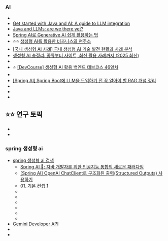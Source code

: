 ### AI
- []()
- [Get started with Java and AI: A guide to LLM integration](https://www.theserverside.com/tutorial/Get-started-with-Java-and-AI-A-guide-to-LLM-integration)
- [Java and LLMs: are we there yet?](https://medium.com/@mpapadimitriou92/java-and-llms-are-we-there-yet-300cf9418ed7)
- [Spring AI로 Generative AI 쉽게 활용하는 법](https://wooriworld2006.tistory.com/606)
- ⭐⭐ [생성형 AI를 활용한 비즈니스의 현주소](https://www.pwc.com/kr/ko/insights/samil-insight/samilpwc_ai-business-use-cases.pdf)
- [[국내 생성형 AI 사례] 국내 생성형 AI 기술 발전 현황과 사례 분석](https://www.oss.kr/oss_case/show/66fcdc9c-fbc4-47bd-8e1c-f020d12e1f67)
- [생성형 AI 총정리: 종류부터 사이트, 최신 활용 사례까지 (2025 최신)](https://inblog.ai/ko/blog/generative-ai)
- []()
- ⭐ [[DevCourse] 생성형 AI 활용 백엔드 데브코스 46일차](https://codingga-dingga.tistory.com/389)
- []()
- [[Spring AI] Spring Boot에 LLM을 도입하기 전 꼭 알아야 할 RAG 개념 정리](https://innovation123.tistory.com/283)
- []()
- []()
- 
## ⭐⭐ **연구 토픽**
- []()
- []()



### spring 생성형 ai
- [spring 생성형 ai 검색](https://www.google.com/search?q=spring+%EC%83%9D%EC%84%B1%ED%98%95+ai&newwindow=1&sca_esv=0f9b108d57af51d0&ei=Tam3aObgBMHT1e8P_8PN4QY&start=10&sa=N&sstk=Ac65TH4J82ya_xGTH-8Tr6pFeWJNcvz_5Jn0u6KXt4cxpIZQYswX8B3WSSt9zXK8MwVKOMlqO5LyRSygaO3XVME9XHbhVEgWc2v7tQ&ved=2ahUKEwimu9GYx7uPAxXBafUHHf9hM2wQ8tMDegQIDBAE&biw=2322&bih=1198&dpr=0.8)
  - [Spring AI 🤖: 자바 개발자를 위한 인공지능 통합의 새로운 패러다임](https://digitalbourgeois.tistory.com/340)
  - [[Spring AI] OpenAI ChatClient로 구조화된 출력(Structured Outputs) 사용하기](https://mingdodev.github.io/blog/dev/2025-03-22-OpenAI-structred-outputs-with-Spring-AI/)
  - [01. 기본 컨셉 1](https://goodteacher.tistory.com/m/751)
  - []()
  - []()
  - []()
  - []()
  - []()
  - []()
- [Gemini Developer API](https://ai.google.dev/gemini-api/docs?_gl=1*y7h1le*_up*MQ..*_ga*MTI3NDgwODk3Mi4xNzU2ODY4MTE0*_ga_P1DBVKWT6V*czE3NTY4NjgxMTQkbzEkZzAkdDE3NTY4NjgxNTYkajE4JGwwJGgxODUxNjYzODkz&hl=ko)
- []()
- []()